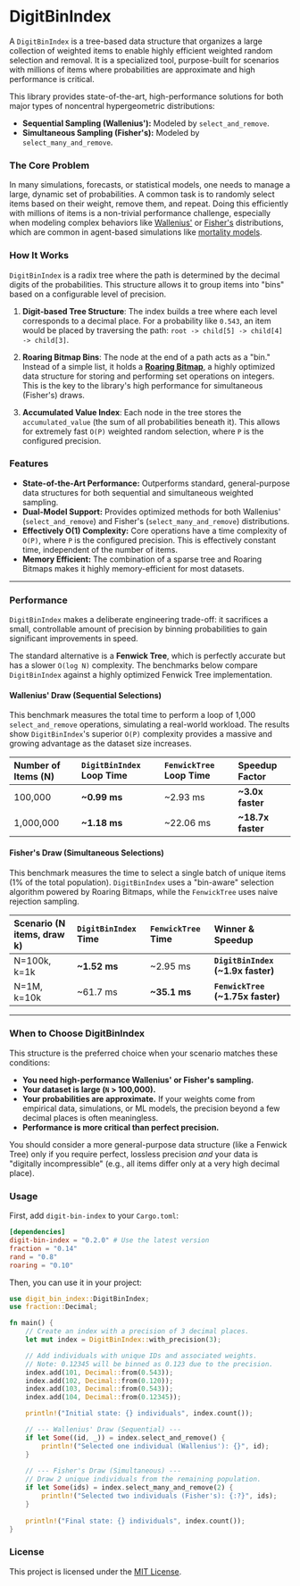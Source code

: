 # DigitBinIndex

A `DigitBinIndex` is a tree-based data structure that organizes a large collection of weighted items to enable highly efficient weighted random selection and removal. It is a specialized tool, purpose-built for scenarios with millions of items where probabilities are approximate and high performance is critical.

This library provides state-of-the-art, high-performance solutions for both major types of noncentral hypergeometric distributions:
*   **Sequential Sampling (Wallenius'):** Modeled by `select_and_remove`.
*   **Simultaneous Sampling (Fisher's):** Modeled by `select_many_and_remove`.

### The Core Problem

In many simulations, forecasts, or statistical models, one needs to manage a large, dynamic set of probabilities. A common task is to randomly select items based on their weight, remove them, and repeat. Doing this efficiently with millions of items is a non-trivial performance challenge, especially when modeling complex behaviors like [Wallenius'](https://en.wikipedia.org/wiki/Wallenius%27_noncentral_hypergeometric_distribution) or [Fisher's](https://en.wikipedia.org/wiki/Fisher%27s_noncentral_hypergeometric_distribution) distributions, which are common in agent-based simulations like [mortality models](https://www.ncbi.nlm.nih.gov/pmc/articles/PMC4060603/).

### How It Works

`DigitBinIndex` is a radix tree where the path is determined by the decimal digits of the probabilities. This structure allows it to group items into "bins" based on a configurable level of precision.

1.  **Digit-based Tree Structure**: The index builds a tree where each level corresponds to a decimal place. For a probability like `0.543`, an item would be placed by traversing the path: `root -> child[5] -> child[4] -> child[3]`.

2.  **Roaring Bitmap Bins**: The node at the end of a path acts as a "bin." Instead of a simple list, it holds a [**Roaring Bitmap**](https://roaringbitmap.org/), a highly optimized data structure for storing and performing set operations on integers. This is the key to the library's high performance for simultaneous (Fisher's) draws.

3.  **Accumulated Value Index**: Each node in the tree stores the `accumulated_value` (the sum of all probabilities beneath it). This allows for extremely fast `O(P)` weighted random selection, where `P` is the configured precision.

### Features

*   **State-of-the-Art Performance:** Outperforms standard, general-purpose data structures for both sequential and simultaneous weighted sampling.
*   **Dual-Model Support:** Provides optimized methods for both Wallenius' (`select_and_remove`) and Fisher's (`select_many_and_remove`) distributions.
*   **Effectively O(1) Complexity:** Core operations have a time complexity of `O(P)`, where `P` is the configured precision. This is effectively constant time, independent of the number of items.
*   **Memory Efficient:** The combination of a sparse tree and Roaring Bitmaps makes it highly memory-efficient for most datasets.

---

### Performance

`DigitBinIndex` makes a deliberate engineering trade-off: it sacrifices a small, controllable amount of precision by binning probabilities to gain significant improvements in speed.

The standard alternative is a **Fenwick Tree**, which is perfectly accurate but has a slower `O(log N)` complexity. The benchmarks below compare `DigitBinIndex` against a highly optimized Fenwick Tree implementation.

#### Wallenius' Draw (Sequential Selections)

This benchmark measures the total time to perform a loop of 1,000 `select_and_remove` operations, simulating a real-world workload. The results show `DigitBinIndex`'s superior `O(P)` complexity provides a massive and growing advantage as the dataset size increases.

| Number of Items (N) | `DigitBinIndex` Loop Time | `FenwickTree` Loop Time | **Speedup Factor** |
| :------------------ | :---------------------- | :-------------------- | :----------------- |
| 100,000             | **~0.99 ms**            | ~2.93 ms              | **~3.0x faster**   |
| 1,000,000           | **~1.18 ms**            | ~22.06 ms             | **~18.7x faster**  |

#### Fisher's Draw (Simultaneous Selections)

This benchmark measures the time to select a single batch of unique items (1% of the total population). `DigitBinIndex` uses a "bin-aware" selection algorithm powered by Roaring Bitmaps, while the `FenwickTree` uses naive rejection sampling.

| Scenario (N items, draw k) | `DigitBinIndex` Time | `FenwickTree` Time | **Winner & Speedup** |
| :------------------------- | :------------------- | :----------------- | :------------------- |
| N=100k, k=1k               | **~1.52 ms**         | ~2.95 ms           | **`DigitBinIndex` (~1.9x faster)** |
| N=1M, k=10k                | ~61.7 ms             | **~35.1 ms**         | **`FenwickTree` (~1.75x faster)** |

---

### When to Choose DigitBinIndex

This structure is the preferred choice when your scenario matches these conditions:
*   **You need high-performance Wallenius' or Fisher's sampling.**
*   **Your dataset is large (`N` > 100,000).**
*   **Your probabilities are approximate.** If your weights come from empirical data, simulations, or ML models, the precision beyond a few decimal places is often meaningless.
*   **Performance is more critical than perfect precision.**

You should consider a more general-purpose data structure (like a Fenwick Tree) only if you require perfect, lossless precision *and* your data is "digitally incompressible" (e.g., all items differ only at a very high decimal place).

### Usage

First, add `digit-bin-index` to your `Cargo.toml`:

```toml
[dependencies]
digit-bin-index = "0.2.0" # Use the latest version
fraction = "0.14"
rand = "0.8"
roaring = "0.10"
```

Then, you can use it in your project:

```rust
use digit_bin_index::DigitBinIndex;
use fraction::Decimal;

fn main() {
    // Create an index with a precision of 3 decimal places.
    let mut index = DigitBinIndex::with_precision(3);

    // Add individuals with unique IDs and associated weights.
    // Note: 0.12345 will be binned as 0.123 due to the precision.
    index.add(101, Decimal::from(0.543));
    index.add(102, Decimal::from(0.120));
    index.add(103, Decimal::from(0.543));
    index.add(104, Decimal::from(0.12345));

    println!("Initial state: {} individuals", index.count());

    // --- Wallenius' Draw (Sequential) ---
    if let Some((id, _)) = index.select_and_remove() {
        println!("Selected one individual (Wallenius'): {}", id);
    }
    
    // --- Fisher's Draw (Simultaneous) ---
    // Draw 2 unique individuals from the remaining population.
    if let Some(ids) = index.select_many_and_remove(2) {
        println!("Selected two individuals (Fisher's): {:?}", ids);
    }
    
    println!("Final state: {} individuals", index.count());
}
```

### License

This project is licensed under the [MIT License](LICENSE).
